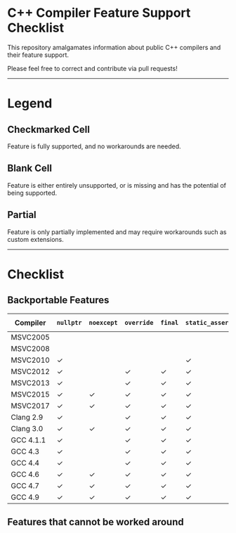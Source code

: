 # C++ Compiler Feature Support Checklist

This repository amalgamates information about public C++ compilers and their feature support.

Please feel free to correct and contribute via pull requests!

---

# Legend
## Checkmarked Cell
Feature is fully supported, and no workarounds are needed.

## Blank Cell
Feature is either entirely unsupported, or is missing and has the potential of being supported.

## Partial
Feature is only partially implemented and may require workarounds such as custom extensions.

---

# Checklist

## Backportable Features

| Compiler  | `nullptr` | `noexcept` | `override` | `final` | `static_assert` | `= delete` | `= default` | `char16_t` | `char32_t` |
|-----------|-----------|------------|------------|---------|-----------------|------------|-------------|------------|------------|
| MSVC2005  |           |            |            |         |                 |            |             |            |            |
| MSVC2008  |           |            |            |         |                 |            |             |            |            |
| MSVC2010  | ✓         |            |            |         | ✓               |            |             | ✓          | ✓          |
| MSVC2012  | ✓         |            | ✓          | ✓       | ✓               |            |             | ✓          | ✓          |
| MSVC2013  | ✓         |            | ✓          | ✓       | ✓               | ✓          | ✓           | ✓          | ✓          |
| MSVC2015  | ✓         | ✓          | ✓          | ✓       | ✓               | ✓          | ✓           | ✓          | ✓          |
| MSVC2017  | ✓         | ✓          | ✓          | ✓       | ✓               | ✓          | ✓           | ✓          | ✓          |
| Clang 2.9 | ✓         |            | ✓          | ✓       | ✓               | ✓          | ✓           | ✓          | ✓          |
| Clang 3.0 | ✓         | ✓          | ✓          | ✓       | ✓               | ✓          | ✓           |            |            |
| GCC 4.1.1 | ✓         |            | ✓          | ✓       | ✓               | ✓          | ✓           |            |            |
| GCC 4.3   | ✓         |            | ✓          | ✓       | ✓               | ✓          | ✓           |            |            |
| GCC 4.4   | ✓         |            | ✓          | ✓       | ✓               | ✓          | ✓           | ✓          | ✓          |
| GCC 4.6   | ✓         | ✓          | ✓          | ✓       | ✓               | ✓          | ✓           | ✓          | ✓          |
| GCC 4.7   | ✓         | ✓          | ✓          | ✓       | ✓               | ✓          | ✓           | ✓          | ✓          |
| GCC 4.9   | ✓         | ✓          | ✓          | ✓       | ✓               | ✓          | ✓           | ✓          | ✓          |

## Features that cannot be worked around

